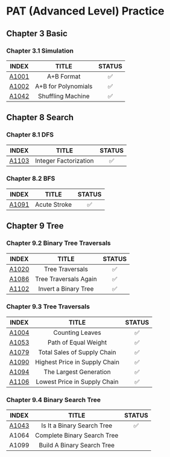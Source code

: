 # PAT (Advanced Level) Practice
## Chapter 3 Basic
### Chapter 3.1 Simulation
| INDEX | TITLE | STATUS |
|:------:|:------:|:------:|
| [A1001](./code/A1001.cpp)  | 	A+B Format | :white_check_mark: |
| [A1002](./code/A1002.cpp)  | 	A+B for Polynomials | :white_check_mark: |
| [A1042](./code/A1042.cpp)  | Shuffling Machine | :white_check_mark: |

## Chapter 8 Search
### Chapter 8.1 DFS
| INDEX | TITLE | STATUS |
|:------:|:------:|:------:|
| [A1103](./code/A1103.cpp)  | Integer Factorization | :white_check_mark: |

### Chapter 8.2 BFS
| INDEX | TITLE | STATUS |
|:------:|:------:|:------:|
| [A1091](./code/A1091.cpp)  | Acute Stroke | :white_check_mark: |

## Chapter 9 Tree
### Chapter 9.2 Binary Tree Traversals
| INDEX | TITLE | STATUS |
|:------:|:------:|:------:|
| [A1020](./code/A1020.cpp)  | Tree Traversals | :white_check_mark: |
| [A1086](./code/A1086.cpp)  | Tree Traversals Again | :white_check_mark: |
| [A1102](./code/A1102.cpp)  | Invert a Binary Tree | :white_check_mark: |

### Chapter 9.3 Tree Traversals
| INDEX | TITLE | STATUS |
|:------:|:------:|:------:|
| [A1004](./code/A1004.cpp)  | Counting Leaves | :white_check_mark: |
| [A1053](./code/A1053.cpp)  | Path of Equal Weight | :white_check_mark: |
| [A1079](./code/A1079.cpp)  | Total Sales of Supply Chain | :white_check_mark: |
| [A1090](./code/A1090.cpp)  | Highest Price in Supply Chain | :white_check_mark: |
| [A1094](./code/A1094.cpp)  | The Largest Generation | :white_check_mark: |
| [A1106](./code/A1106.cpp)  | Lowest Price in Supply Chain | :white_check_mark: |

### Chapter 9.4 Binary Search Tree
| INDEX | TITLE | STATUS |
|:------:|:------:|:------:|
| [A1043](./code/A1043.cpp)  | Is It a Binary Search Tree | :white_check_mark: |
| A1064  | Complete Binary Search Tree |  |
| A1099  | 	Build A Binary Search Tree |  |